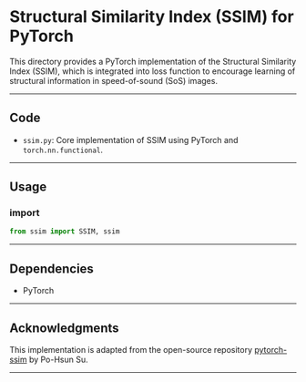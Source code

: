# Structural Similarity Index (SSIM) for PyTorch

This directory provides a PyTorch implementation of the Structural Similarity Index (SSIM), which is integrated into loss function to encourage learning of structural information in speed-of-sound (SoS) images.

---

## Code

- `ssim.py`: Core implementation of SSIM using PyTorch and `torch.nn.functional`.

---

## Usage

### import

```python
from ssim import SSIM, ssim
```

---

## Dependencies

- PyTorch 

---

## Acknowledgments

This implementation is adapted from the open-source repository [pytorch-ssim](https://github.com/Po-Hsun-Su/pytorch-ssim) by Po-Hsun Su.

---
